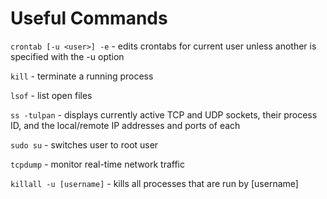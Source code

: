 

# Useful Commands
`crontab [-u <user>] -e` - edits crontabs for current user unless another is specified with the -u option

`kill` - terminate a running process

`lsof` - list open files

`ss -tulpan` - displays currently active TCP and UDP sockets, their process ID, and the local/remote IP addresses and ports of each

`sudo su` - switches user to root user

`tcpdump` - monitor real-time network traffic

`killall -u [username]` - kills all processes that are run by [username]
